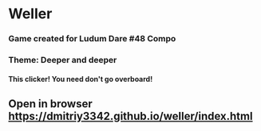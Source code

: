 # Weller

### Game created for Ludum Dare #48 Compo 
### Theme: Deeper and deeper

#### This clicker! You need don't go overboard!


## Open in browser https://dmitriy3342.github.io/weller/index.html
